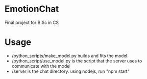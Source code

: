 # EmotionChat
Final project for B.Sc in CS

# Usage
- /python_scripts/make_model.py builds and fits the model
- /python_script/use_model.py is the script that the server uses to communicate with the model
- /server is the chat directory. using nodejs, run "npm start" 